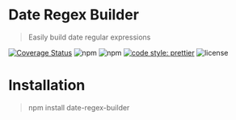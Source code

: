 # Date Regex Builder
> Easily build date regular expressions

[![Coverage Status](https://coveralls.io/repos/github/mattpjohnson/date-regex-builder/badge.svg?branch=master)](https://coveralls.io/github/mattpjohnson/date-regex-builder?branch=master)
![npm](https://img.shields.io/npm/v/date-regex-builder.svg)
![npm](https://img.shields.io/npm/dm/date-regex-builder.svg)
[![code style: prettier](https://img.shields.io/badge/code_style-prettier-ff69b4.svg?style=flat-square)](https://github.com/prettier/prettier)
![license](https://img.shields.io/github/license/mattpjohnson/date-regex-builder.svg)

# Installation
> npm install date-regex-builder
